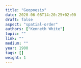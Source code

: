 ```yaml
---
title: "Geopoesis"
date: 2020-06-08T14:20:25+02:00
draft: false
aspect: "spatial-order"
authors: ["Kenneth White"]
topic: ""
link: ""
medium: ""
year: 1900
tags: []
weight: 1
---
```


